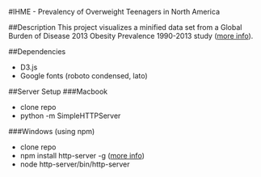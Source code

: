 #IHME - Prevalency of Overweight Teenagers in North America

##Description
This project visualizes a minified data set from a Global Burden of Disease 2013 Obesity Prevalence 1990-2013 study ([more info](http://ghdx.healthdata.org/record/global-burden-disease-study-2013-gbd-2013-obesity-prevalence-1990-2013)).

##Dependencies
* D3.js
* Google fonts (roboto condensed, lato)

##Server Setup
###Macbook
* clone repo
* python -m SimpleHTTPServer

###Windows (using npm)
* clone repo
* npm install http-server -g ([more info](https://www.npmjs.com/package/http-server))
* node http-server/bin/http-server